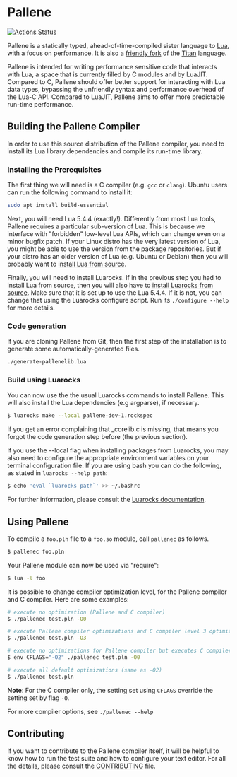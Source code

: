 # Pallene
[![Actions Status](https://github.com/pallene-lang/pallene/workflows/Github%20Actions%20CI/badge.svg)](https://github.com/pallene-lang/pallene/actions)

Pallene is a statically typed, ahead-of-time-compiled sister language to
[Lua](https://www.lua.org), with a focus on performance. It is also a
[friendly fork](http://lua-users.org/lists/lua-l/2018-09/msg00255.html) of the
[Titan](https://www.github.com/titan-lang/titan) language.

Pallene is intended for writing performance sensitive code that interacts with
Lua, a space that is currently filled by C modules and by LuaJIT. Compared to
C, Pallene should offer better support for interacting with Lua data types,
bypassing the unfriendly syntax and performance overhead of the Lua-C API.
Compared to LuaJIT, Pallene aims to offer more predictable run-time performance.

## Building the Pallene Compiler

In order to use this source distribution of the Pallene compiler, you need to
install its Lua library dependencies and compile its run-time library.

### Installing the Prerequisites

The first thing we will need is a C compiler (e.g. `gcc` or `clang`).
Ubuntu users can run the following command to install it:
```sh
sudo apt install build-essential
```

Next, you will need Lua 5.4.4 (exactly!).
Differently from most Lua tools, Pallene requires a particular sub-version of Lua.
This is because we interface with "forbidden" low-level Lua APIs,
which can change even on a minor bugfix patch.
If your Linux distro has the very latest version of Lua,
you might be able to use the version from the package repositories.
But if your distro has an older version of Lua (e.g. Ubuntu or Debian) then you will probably want to [install Lua from source](https://www.lua.org/ftp/).

Finally, you will need to install Luarocks.
If in the previous step you had to install Lua from source,
then you will also have to [install Luarocks from source](https://luarocks.org/#quick-start).
Make sure that it is set up to use the Lua 5.4.4.
If it is not, you can change that using the Luarocks configure script.
Run its `./configure --help` for more details.

### Code generation

If you are cloning Pallene from Git,
then the first step of the installation is to generate some automatically-generated files.

```sh
./generate-pallenelib.lua
```

### Build using Luarocks

You can now use the the usual Luarocks commands to install Pallene.
This will also install the Lua dependencies (e.g argparse), if necessary.

```sh
$ luarocks make --local pallene-dev-1.rockspec
```

If you get an error complaining that _corelib.c is missing,
that means you forgot the code generation step before (the previous section).

If you use the --local flag when installing packages from Luarocks,
you may also need to configure the appropriate environment variables on your terminal configuration file.
If you are using bash you can do the following, as stated in `luarocks --help path`:
```sh
$ echo 'eval `luarocks path`' >> ~/.bashrc
```
For further information, please consult the [Luarocks documentation](https://github.com/luarocks/luarocks/wiki/path).

## Using Pallene

To compile a `foo.pln` file to a `foo.so` module, call `pallenec` as follows.

```sh
$ pallenec foo.pln
```

Your Pallene module can now be used via "require":


```sh
$ lua -l foo
```

It is possible to change compiler optimization level, for the Pallene compiler and C compiler. Here are some examples:

```sh
# execute no optimization (Pallene and C compiler)
$ ./pallenec test.pln -O0

# execute Pallene compiler optimizations and C compiler level 3 optimizations
$ ./pallenec test.pln -O3

# execute no optimizations for Pallene compiler but executes C compiler level 2 optimizations
$ env CFLAGS="-O2" ./pallenec test.pln -O0

# execute all default optimizations (same as -O2)
$ ./pallenec test.pln
```

**Note**: For the C compiler only, the setting set using `CFLAGS` override the setting set by flag `-O`.

For more compiler options, see `./pallenec --help`

## Contributing

If you want to contribute to the Pallene compiler itself,
it will be helpful to know how to run the test suite and how to configure your text editor.
For all the details, please consult the [CONTRIBUTING](CONTRIBUTING.md) file.
